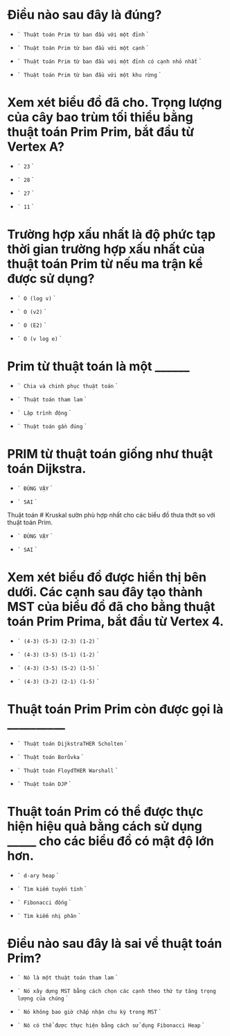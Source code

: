 # Điều nào sau đây là đúng?

* `` `
  Thuật toán Prim từ ban đầu với một đỉnh
  `` `

- `` `
  Thuật toán Prim từ ban đầu với một cạnh
  `` `

- `` `
  Thuật toán Prim từ ban đầu với một đỉnh có cạnh nhỏ nhất
  `` `

- `` `
  Thuật toán Prim từ ban đầu với một khu rừng
  `` `

# Xem xét biểu đồ đã cho. Trọng lượng của cây bao trùm tối thiểu bằng thuật toán Prim Prim, bắt đầu từ Vertex A?

- `` `
  23
  `` `

- `` `
  28
  `` `

* `` `
  27
  `` `

- `` `
  11
  `` `

# Trường hợp xấu nhất là độ phức tạp thời gian trường hợp xấu nhất của thuật toán Prim từ nếu ma trận kề được sử dụng?

- `` `
  O (log v)
  `` `

* `` `
  O (v2)
  `` `

- `` `
  O (E2)
  `` `

- `` `
  O (v log e)
  `` `

# Prim từ thuật toán là một ______

- `` `
  Chia và chinh phục thuật toán
  `` `

* `` `
  Thuật toán tham lam
  `` `

- `` `
  Lập trình động
  `` `

- `` `
  Thuật toán gần đúng
  `` `

# PRIM từ thuật toán giống như thuật toán Dijkstra.

* `` `
  ĐÚNG VẬY
  `` `

- `` `
  SAI
  `` `

Thuật toán # Kruskal sườn phù hợp nhất cho các biểu đồ thưa thớt so với thuật toán Prim.

* `` `
  ĐÚNG VẬY
  `` `

- `` `
  SAI
  `` `

# Xem xét biểu đồ được hiển thị bên dưới. Các cạnh sau đây tạo thành MST của biểu đồ đã cho bằng thuật toán Prim Prima, bắt đầu từ Vertex 4.

- `` `
  (4-3) (5-3) (2-3) (1-2)
  `` `

- `` `
  (4-3) (3-5) (5-1) (1-2)
  `` `

- `` `
  (4-3) (3-5) (5-2) (1-5)
  `` `

* `` `
  (4-3) (3-2) (2-1) (1-5)
  `` `

# Thuật toán Prim Prim còn được gọi là __________

- `` `
  Thuật toán DijkstraTHER Scholten
  `` `

- `` `
  Thuật toán Borůvka
  `` `

- `` `
  Thuật toán FloydTHER Warshall
  `` `

* `` `
  Thuật toán DJP
  `` `

# Thuật toán Prim có thể được thực hiện hiệu quả bằng cách sử dụng _____ cho các biểu đồ có mật độ lớn hơn.

* `` `
  d-ary heap
  `` `

- `` `
  Tìm kiếm tuyến tính
  `` `

- `` `
  Fibonacci đống
  `` `

- `` `
  Tìm kiếm nhị phân
  `` `

# Điều nào sau đây là sai về thuật toán Prim?

- `` `
  Nó là một thuật toán tham lam
  `` `

* `` `
  Nó xây dựng MST bằng cách chọn các cạnh theo thứ tự tăng trọng lượng của chúng
  `` `

- `` `
  Nó không bao giờ chấp nhận chu kỳ trong MST
  `` `

- `` `
  Nó có thể được thực hiện bằng cách sử dụng Fibonacci Heap
  `` `